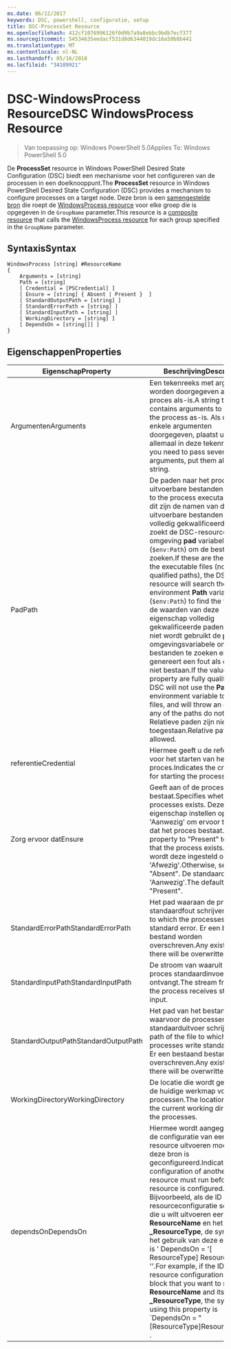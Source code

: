 ```yaml
---
ms.date: 06/12/2017
keywords: DSC, powershell, configuratie, setup
title: DSC-ProcessSet Resource
ms.openlocfilehash: 412cf1076996126f0d9b7a9a8ebbc9bdb7ecf377
ms.sourcegitcommit: 54534635eedacf531d8d6344019dc16a50b8b441
ms.translationtype: MT
ms.contentlocale: nl-NL
ms.lasthandoff: 05/16/2018
ms.locfileid: "34189921"
---
```

# <a name="dsc-windowsprocess-resource"></a><span data-ttu-id="5eb59-103">DSC-WindowsProcess Resource</span><span class="sxs-lookup"><span data-stu-id="5eb59-103">DSC WindowsProcess Resource</span></span>

> <span data-ttu-id="5eb59-104">Van toepassing op: Windows PowerShell 5.0</span><span class="sxs-lookup"><span data-stu-id="5eb59-104">Applies To: Windows PowerShell 5.0</span></span>

<span data-ttu-id="5eb59-105">De **ProcessSet** resource in Windows PowerShell Desired State Configuration (DSC) biedt een mechanisme voor het configureren van de processen in een doelknooppunt.</span><span class="sxs-lookup"><span data-stu-id="5eb59-105">The **ProcessSet** resource in Windows PowerShell Desired State Configuration (DSC) provides a mechanism to configure processes on a target node.</span></span> <span data-ttu-id="5eb59-106">Deze bron is een [samengestelde bron](authoringResourceComposite.md) die roept de [WindowsProcess resource](windowsProcessResource.md) voor elke groep die is opgegeven in de `GroupName` parameter.</span><span class="sxs-lookup"><span data-stu-id="5eb59-106">This resource is a [composite resource](authoringResourceComposite.md) that calls the [WindowsProcess resource](windowsProcessResource.md) for each group specified in the `GroupName` parameter.</span></span>

## <a name="syntax"></a><span data-ttu-id="5eb59-107">Syntaxis</span><span class="sxs-lookup"><span data-stu-id="5eb59-107">Syntax</span></span>

```
WindowsProcess [string] #ResourceName
{
    Arguments = [string]
    Path = [string]
    [ Credential = [PSCredential] ]
    [ Ensure = [string] { Absent | Present }  ]
    [ StandardOutputPath = [string] ]
    [ StandardErrorPath = [string] ]
    [ StandardInputPath = [string] ]
    [ WorkingDirectory = [string] ]
    [ DependsOn = [string[]] ]
}
```

## <a name="properties"></a><span data-ttu-id="5eb59-108">Eigenschappen</span><span class="sxs-lookup"><span data-stu-id="5eb59-108">Properties</span></span>
|  <span data-ttu-id="5eb59-109">Eigenschap</span><span class="sxs-lookup"><span data-stu-id="5eb59-109">Property</span></span>  |  <span data-ttu-id="5eb59-110">Beschrijving</span><span class="sxs-lookup"><span data-stu-id="5eb59-110">Description</span></span>   |
|---|---|
| <span data-ttu-id="5eb59-111">Argumenten</span><span class="sxs-lookup"><span data-stu-id="5eb59-111">Arguments</span></span>| <span data-ttu-id="5eb59-112">Een tekenreeks met argumenten worden doorgegeven aan het proces als-is.</span><span class="sxs-lookup"><span data-stu-id="5eb59-112">A string that contains arguments to pass to the process as-is.</span></span> <span data-ttu-id="5eb59-113">Als u moet enkele argumenten doorgegeven, plaatst u deze allemaal in deze tekenreeks.</span><span class="sxs-lookup"><span data-stu-id="5eb59-113">If you need to pass several arguments, put them all in this string.</span></span>|
| <span data-ttu-id="5eb59-114">Pad</span><span class="sxs-lookup"><span data-stu-id="5eb59-114">Path</span></span>| <span data-ttu-id="5eb59-115">De paden naar het proces uitvoerbare bestanden.</span><span class="sxs-lookup"><span data-stu-id="5eb59-115">The paths to the process executables.</span></span> <span data-ttu-id="5eb59-116">Als dit zijn de namen van de uitvoerbare bestanden (niet de volledig gekwalificeerde paden), zoekt de DSC-resource de omgeving **pad** variabele (`$env:Path`) om de bestanden te zoeken.</span><span class="sxs-lookup"><span data-stu-id="5eb59-116">If these are the names of the executable files (not fully qualified paths), the DSC resource will search the environment **Path** variable (`$env:Path`) to find the files.</span></span> <span data-ttu-id="5eb59-117">Als de waarden van deze eigenschap volledig gekwalificeerde paden zijn, DSC niet wordt gebruikt de **pad** omgevingsvariabele om de bestanden te zoeken en genereert een fout als de paden niet bestaan.</span><span class="sxs-lookup"><span data-stu-id="5eb59-117">If the values of this property are fully qualified paths, DSC will not use the **Path** environment variable to find the files, and will throw an error if any of the paths do not exist.</span></span> <span data-ttu-id="5eb59-118">Relatieve paden zijn niet toegestaan.</span><span class="sxs-lookup"><span data-stu-id="5eb59-118">Relative paths are not allowed.</span></span>|
| <span data-ttu-id="5eb59-119">referentie</span><span class="sxs-lookup"><span data-stu-id="5eb59-119">Credential</span></span>| <span data-ttu-id="5eb59-120">Hiermee geeft u de referenties voor het starten van het proces.</span><span class="sxs-lookup"><span data-stu-id="5eb59-120">Indicates the credentials for starting the process.</span></span>|
| <span data-ttu-id="5eb59-121">Zorg ervoor dat</span><span class="sxs-lookup"><span data-stu-id="5eb59-121">Ensure</span></span>| <span data-ttu-id="5eb59-122">Geeft aan of de processen bestaat.</span><span class="sxs-lookup"><span data-stu-id="5eb59-122">Specifies whether the processes exists.</span></span> <span data-ttu-id="5eb59-123">Deze eigenschap instellen op 'Aanwezig' om ervoor te zorgen dat het proces bestaat.</span><span class="sxs-lookup"><span data-stu-id="5eb59-123">Set this property to "Present" to ensure that the process exists.</span></span> <span data-ttu-id="5eb59-124">Anders wordt deze ingesteld op 'Afwezig'.</span><span class="sxs-lookup"><span data-stu-id="5eb59-124">Otherwise, set it to "Absent".</span></span> <span data-ttu-id="5eb59-125">De standaardwaarde is 'Aanwezig'.</span><span class="sxs-lookup"><span data-stu-id="5eb59-125">The default is "Present".</span></span>|
| <span data-ttu-id="5eb59-126">StandardErrorPath</span><span class="sxs-lookup"><span data-stu-id="5eb59-126">StandardErrorPath</span></span>| <span data-ttu-id="5eb59-127">Het pad waaraan de processen standaardfout schrijven.</span><span class="sxs-lookup"><span data-stu-id="5eb59-127">The path to which the processes write standard error.</span></span> <span data-ttu-id="5eb59-128">Er een bestaand bestand worden overschreven.</span><span class="sxs-lookup"><span data-stu-id="5eb59-128">Any existing file there will be overwritten.</span></span>|
| <span data-ttu-id="5eb59-129">StandardInputPath</span><span class="sxs-lookup"><span data-stu-id="5eb59-129">StandardInputPath</span></span>| <span data-ttu-id="5eb59-130">De stroom van waaruit het proces standaardinvoer ontvangt.</span><span class="sxs-lookup"><span data-stu-id="5eb59-130">The stream from which the process receives standard input.</span></span>|
| <span data-ttu-id="5eb59-131">StandardOutputPath</span><span class="sxs-lookup"><span data-stu-id="5eb59-131">StandardOutputPath</span></span>| <span data-ttu-id="5eb59-132">Het pad van het bestand waarvoor de processen standaarduitvoer schrijven.</span><span class="sxs-lookup"><span data-stu-id="5eb59-132">The path of the file to which the processes write standard output.</span></span> <span data-ttu-id="5eb59-133">Er een bestaand bestand worden overschreven.</span><span class="sxs-lookup"><span data-stu-id="5eb59-133">Any existing file there will be overwritten.</span></span>|
| <span data-ttu-id="5eb59-134">WorkingDirectory</span><span class="sxs-lookup"><span data-stu-id="5eb59-134">WorkingDirectory</span></span>| <span data-ttu-id="5eb59-135">De locatie die wordt gebruikt als de huidige werkmap voor de processen.</span><span class="sxs-lookup"><span data-stu-id="5eb59-135">The location used as the current working directory for the processes.</span></span>|
| <span data-ttu-id="5eb59-136">dependsOn</span><span class="sxs-lookup"><span data-stu-id="5eb59-136">DependsOn</span></span> | <span data-ttu-id="5eb59-137">Hiermee wordt aangegeven dat de configuratie van een andere resource uitvoeren moet voordat deze bron is geconfigureerd.</span><span class="sxs-lookup"><span data-stu-id="5eb59-137">Indicates that the configuration of another resource must run before this resource is configured.</span></span> <span data-ttu-id="5eb59-138">Bijvoorbeeld, als de ID van de resourceconfiguratie scriptblok die u wilt uitvoeren eerst is **ResourceName** en het type **_ResourceType**, de syntaxis voor het gebruik van deze eigenschap is ' DependsOn = '[ ResourceType] ResourceName' ''.</span><span class="sxs-lookup"><span data-stu-id="5eb59-138">For example, if the ID of the resource configuration script block that you want to run first is **ResourceName** and its type is **_ResourceType**, the syntax for using this property is \`DependsOn = "[ResourceType]ResourceName"\`\` .</span></span>|